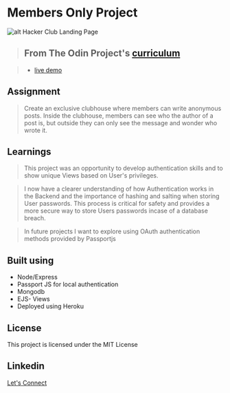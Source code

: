 # Members Only Project

![alt Hacker Club Landing Page](https://res.cloudinary.com/dhkbanegq/image/upload/v1642295849/avatars/hacker_home_oajgnv.jpg)

> ## From The Odin Project's [curriculum](https://www.theodinproject.com/paths/full-stack-javascript/courses/nodejs/lessons/members-only)

> - [live demo](https://hacker-club.herokuapp.com/)

## Assignment
> Create an exclusive clubhouse where members can write anonymous posts. Inside the clubhouse, members can see who the author of a post is, but outside they can only see the message and wonder who wrote it.

## Learnings
>This project was an opportunity to develop authentication skills and to show unique Views based on User's privileges.

>I now have a clearer understanding of how Authentication works in the Backend and the importance of hashing and salting when storing User passwords. This process is critical for safety and provides a more secure way to store Users passwords incase of a database breach.

>In future projects I want to explore using OAuth authentication methods provided by Passportjs

## Built using
* Node/Express
* Passport JS for local authentication
* Mongodb
* EJS- Views
* Deployed using Heroku

## License
This project is licensed under the MIT License

## Linkedin
[Let's Connect](https://www.linkedin.com/in/oscar-harron-87228a164/)
